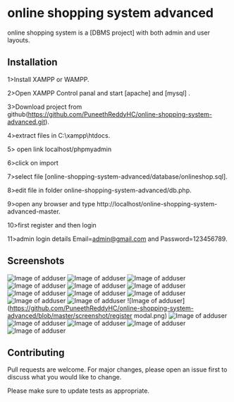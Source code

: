# online shopping system advanced

online shopping system is a [DBMS project] with both admin and user layouts.

## Installation

1>Install XAMPP or WAMPP.

2>Open XAMPP Control panal and start [apache] and [mysql] .

3>Download project from github(https://github.com/PuneethReddyHC/online-shopping-system-advanced.git).

4>extract files in C:\\xampp\htdocs\.

5> open link localhost/phpmyadmin

6>click on import

7>select file [online-shopping-system-advanced/database/onlineshop.sql].

8>edit file in folder online-shopping-system-advanced/db.php.

9>open any browser and type http://localhost/online-shopping-system-advanced-master.

10>first register and then login

11>admin login details  Email=admin@gmail.com and Password=123456789.


## Screenshots
![Image of adduser](https://github.com/PuneethReddyHC/online-shopping-system-advanced/blob/master/screenshot/adduser.png)
![Image of adduser](https://github.com/PuneethReddyHC/online-shopping-system-advanced/blob/master/screenshot/adminproductadd.png)
![Image of adduser](https://github.com/PuneethReddyHC/online-shopping-system-advanced/blob/master/screenshot/cartpage.png)
![Image of adduser](https://github.com/PuneethReddyHC/online-shopping-system-advanced/blob/master/screenshot/homepage.png)
![Image of adduser](https://github.com/PuneethReddyHC/online-shopping-system-advanced/blob/master/screenshot/loginmodal.png)
![Image of adduser](https://github.com/PuneethReddyHC/online-shopping-system-advanced/blob/master/screenshot/mainpage.png)
![Image of adduser](https://github.com/PuneethReddyHC/online-shopping-system-advanced/blob/master/screenshot/manageuser.png)
![Image of adduser](https://github.com/PuneethReddyHC/online-shopping-system-advanced/blob/master/screenshot/manageuseradmin.png)
![Image of adduser](https://github.com/PuneethReddyHC/online-shopping-system-advanced/blob/master/screenshot/productlistadmin.png)
![Image of adduser](https://github.com/PuneethReddyHC/online-shopping-system-advanced/blob/master/screenshot/productpage.png)
![Image of adduser](https://github.com/PuneethReddyHC/online-shopping-system-advanced/blob/master/screenshot/productzoom.png)
![Image of adduser](https://github.com/PuneethReddyHC/online-shopping-system-advanced/blob/master/screenshot/register modal.png)
![Image of adduser](https://github.com/PuneethReddyHC/online-shopping-system-advanced/blob/master/screenshot/searchfilter.png)
![Image of adduser](https://github.com/PuneethReddyHC/online-shopping-system-advanced/blob/master/screenshot/searchpage.png)
![Image of adduser](https://github.com/PuneethReddyHC/online-shopping-system-advanced/blob/master/screenshot/store.png)
![Image of adduser](https://github.com/PuneethReddyHC/online-shopping-system-advanced/blob/master/screenshot/storepage.png)
![Image of adduser](https://github.com/PuneethReddyHC/online-shopping-system-advanced/blob/master/screenshot/storepage1.png)






## Contributing
Pull requests are welcome. For major changes, please open an issue first to discuss what you would like to change.

Please make sure to update tests as appropriate.


